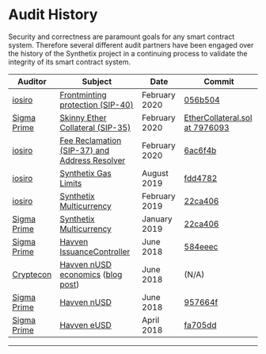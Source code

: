 # Audit History

Security and correctness are paramount goals for any smart contract
system. Therefore several different audit partners have been engaged
over the history of the Synthetix project in a continuing process to
validate the integrity of its smart contract system.

| Auditor                               | Subject                                                                                                                                                                      | Date          | Commit                                                                                                                                                 |
| ------------------------------------- | ---------------------------------------------------------------------------------------------------------------------------------------------------------------------------- | ------------- | ------------------------------------------------------------------------------------------------------------------------------------------------------ |
| [iosiro](https://www.iosiro.com/)     | [Frontminting protection (SIP-40)](https://iosiro.com/audits/synthetix-pr-435-smart-contract-audit)                                                                          | February 2020 | [056b504](https://github.com/oikos-cash/oikos-bsc/tree/056b504c11e530d725ad9349cf6b700f3a135468)                                                      |
| [Sigma Prime](https://sigmaprime.io/) | [Skinny Ether Collateral (SIP-35)](https://www.synthetix.io/uploads/sigp_ether_collateral_audit_report.pdf)                                                                  | February 2020 | [EtherCollateral.sol at 7976093](https://github.com/oikos-cash/oikos-bsc/blob/79760933719b1222a83f1978a4b94e4e673bc2a6/contracts/EtherCollateral.sol) |
| [iosiro](https://www.iosiro.com/)     | [Fee Reclamation (SIP-37) and Address Resolver](https://www.iosiro.com/audits/synthetix-SIP37-smart-contract-audit)                                                          | February 2020 | [6ac6f4b](https://github.com/oikos-cash/oikos-bsc/tree/6ac6f4b642e6f06e7531d9fcdfd655ad27acda9e)                                                      |
| [iosiro](https://www.iosiro.com/)     | [Synthetix Gas Limits](https://www.iosiro.com/audits/synthetix-phase-2-smart-contract-audit)                                                                                 | August 2019   | [fdd4782](https://github.com/oikos-cash/oikos-bsc/tree/fdd4782ebebd7b4892c8a68000f76708d5d1aa7b)                                                      |
| [iosiro](https://www.iosiro.com/)     | [Synthetix Multicurrency](https://www.iosiro.com/audits/synthetix-phase-1-smart-contract-audit)                                                                              | February 2019 | [22ca406](https://github.com/oikos-cash/oikos-bsc/tree/22ca4064ed1f295675d2d8d2c6e21c9e52825dab)                                                      |
| [Sigma Prime](https://sigmaprime.io/) | [Synthetix Multicurrency](https://www.synthetix.io/uploads/sigma-prime-synthetix-audit-report_2_0.pdf)                                                                       | January 2019  | [22ca406](https://github.com/oikos-cash/oikos-bsc/tree/22ca4064ed1f295675d2d8d2c6e21c9e52825dab)                                                      |
| [Sigma Prime](https://sigmaprime.io/) | [Havven IssuanceController](https://github.com/sigp/public-audits/blob/master/havven-2018-06-18/review.pdf)                                                                  | June 2018     | [584eeec](https://github.com/oikos-cash/oikos-bsc/blob/584eeec404af5166dca125f904ee4a8a7c9c3b8c/contracts/IssuanceController.sol)                     |
| [Cryptecon](https://cryptecon.org/)   | [Havven nUSD economics](https://old.havven.io/uploads/havven_cryptecon_report_may_2018.pdf) ([blog post](https://blog.synthetix.io/havven-validated-by-cryptecon-analysis/)) | June 2018     | (N/A)                                                                                                                                                  |
| [Sigma Prime](https://sigmaprime.io/) | [Havven nUSD](https://github.com/sigp/public-audits/blob/master/havven-2018-06-06/havven-review.pdf)                                                                         | June 2018     | [957664f](https://github.com/oikos-cash/oikos-bsc/tree/957664f)                                                                                       |
| [Sigma Prime](https://sigmaprime.io/) | [Havven eUSD](https://github.com/sigp/public-audits/tree/master/havven-2018-04-05/README.md)                                                                                 | April 2018    | [fa705dd](https://github.com/oikos-cash/oikos-bsc/tree/fa705dd)                                                                                       |

---
